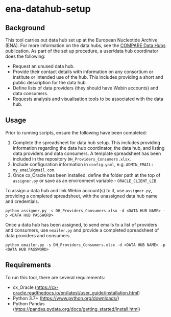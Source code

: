 # ena-datahub-setup

## Background
This tool carries out data hub set up at the European Nucleotide Archive (ENA). For more information on the data hubs, see the [COMPARE Data Hubs](https://academic.oup.com/database/article/doi/10.1093/database/baz136/5685390) publication. As part of the set up procedure, a user/data hub coordinator does the following:
- Request an unused data hub.
- Provide their contact details with information on any consortium or institute or intended use of the hub. This includes providing a short and public description for the data hub.
- Define lists of data providers (they should have Webin accounts) and data consumers.
- Requests analysis and visualisation tools to be associated with the data hub.

## Usage
Prior to running scripts, ensure the following have been completed:
1. Complete the spreadsheet for data hub setup. This includes providing information regarding the data hub coordinator, the data hub, and listing data providers and data consumers. A template spreadsheet has been included in the repository `DH_Providers_Consumers.xlsx`.
2. Include configuration information in `config.yaml`, e.g. `ADMIN_EMAIL: my_email@gmail.com`.
3. Once cx_Oracle has been installed, define the folder path at the top of `assigner.py` or save as an environment variable - `ORACLE_CLIENT_LIB`.


To assign a data hub and link Webin account(s) to it, use `assigner.py`, providing a completed spreadsheet, with the unassigned data hub name and credentials.

`python assigner.py -s DH_Providers_Consumers.xlsx -d <DATA HUB NAME> -p <DATA HUB PASSWORD>`

Once a data hub has been assigned, to send emails to a list of providers and consumers, use `emailer.py` and provide a completed spreadsheet of data providers and consumers.

`python emailer.py -s DH_Providers_Consumers.xlsx -d <DATA HUB NAME> -p <DATA HUB PASSWORD>`

## Requirements
To run this tool, there are several requirements:
- cx_Oracle (https://cx-oracle.readthedocs.io/en/latest/user_guide/installation.html)
- Python 3.7+ (https://www.python.org/downloads/)
- Python Pandas (https://pandas.pydata.org/docs/getting_started/install.html)

